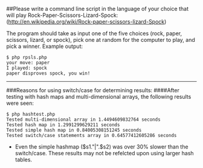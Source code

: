 ##Please write a command line script in the language of your choice that will play Rock-Paper-Scissors-Lizard-Spock:
(http://en.wikipedia.org/wiki/Rock-paper-scissors-lizard-Spock)

The program should take as input one of the five choices (rock, paper, scissors, lizard, or spock), pick one at random for the computer to play, and pick a winner. Example output:

```
$ php rpsls.php
your move: paper
I played: spock
paper disproves spock, you win!
```

---

###Reasons for using switch/case for determining results:
####After testing with hash maps and multi-dimensional arrays, the following results were seen:

```
$ php hashtest.php
Tested multi-dimensional array in 1.4494609832764 seconds
Tested hash map in 1.2991299629211 seconds
Tested simple hash map in 0.84005308151245 seconds
Tested switch/case statements array in 0.64577412605286 seconds
```

* Even the simple hashmap ($s1."|".$s2) was over 30% slower than the switch/case. These results may not be refelcted upon using larger hash tables.